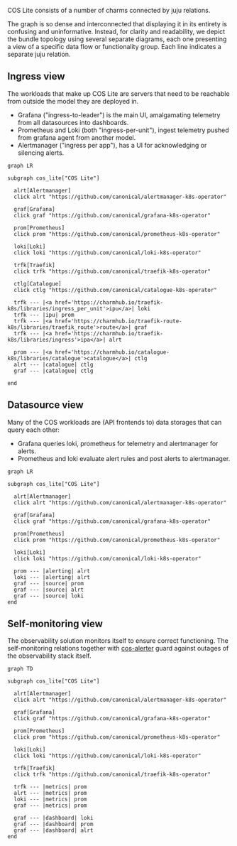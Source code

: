 COS Lite consists of a number of charms connected by juju relations.

The graph is so dense and interconnected that displaying it in its entirety is confusing and uninformative. Instead, for clarity and readability, we depict the bundle topology using several separate diagrams, each one presenting a view of a specific data flow or functionality group. 
Each line indicates a separate juju relation.

## Ingress view
The workloads that make up COS Lite are servers that need to be reachable from outside the model they are deployed in.
- Grafana ("ingress-to-leader") is the main UI, amalgamating telemetry from all datasources into dashboards.
- Prometheus and Loki (both "ingress-per-unit"), ingest telemetry pushed from grafana agent from another model.
- Alertmanager ("ingress per app"), has a UI for acknowledging or silencing alerts.

```{mermaid}
graph LR

subgraph cos_lite["COS Lite"]

  alrt[Alertmanager]
  click alrt "https://github.com/canonical/alertmanager-k8s-operator"
  
  graf[Grafana]
  click graf "https://github.com/canonical/grafana-k8s-operator"

  prom[Prometheus]
  click prom "https://github.com/canonical/prometheus-k8s-operator"

  loki[Loki]
  click loki "https://github.com/canonical/loki-k8s-operator"

  trfk[Traefik]
  click trfk "https://github.com/canonical/traefik-k8s-operator"

  ctlg[Catalogue]
  click ctlg "https://github.com/canonical/catalogue-k8s-operator"

  trfk --- |<a href='https://charmhub.io/traefik-k8s/libraries/ingress_per_unit'>ipu</a>| loki
  trfk --- |ipu| prom
  trfk --- |<a href='https://charmhub.io/traefik-route-k8s/libraries/traefik_route'>route</a>| graf
  trfk --- |<a href='https://charmhub.io/traefik-k8s/libraries/ingress'>ipa</a>| alrt

  prom --- |<a href='https://charmhub.io/catalogue-k8s/libraries/catalogue'>catalogue</a>| ctlg
  alrt --- |catalogue| ctlg
  graf --- |catalogue| ctlg

end
```

## Datasource view
Many of the COS workloads are (API frontends to) data storages that can query each other:
- Grafana queries loki, prometheus for telemetry and alertmanager for alerts.
- Prometheus and loki evaluate alert rules and post alerts to alertmanager.

```{mermaid}
graph LR

subgraph cos_lite["COS Lite"]

  alrt[Alertmanager]
  click alrt "https://github.com/canonical/alertmanager-k8s-operator"
  
  graf[Grafana]
  click graf "https://github.com/canonical/grafana-k8s-operator"

  prom[Prometheus]
  click prom "https://github.com/canonical/prometheus-k8s-operator"

  loki[Loki]
  click loki "https://github.com/canonical/loki-k8s-operator"

  prom --- |alerting| alrt
  loki --- |alerting| alrt
  graf --- |source| prom
  graf --- |source| alrt
  graf --- |source| loki
end
```

## Self-monitoring view
The observability solution monitors itself to ensure correct functioning. The self-monitoring relations together with [cos-alerter](https://github.com/canonical/cos-alerter) guard against outages of the observability stack itself.

```{mermaid}
graph TD

subgraph cos_lite["COS Lite"]

  alrt[Alertmanager]
  click alrt "https://github.com/canonical/alertmanager-k8s-operator"
  
  graf[Grafana]
  click graf "https://github.com/canonical/grafana-k8s-operator"

  prom[Prometheus]
  click prom "https://github.com/canonical/prometheus-k8s-operator"

  loki[Loki]
  click loki "https://github.com/canonical/loki-k8s-operator"

  trfk[Traefik]
  click trfk "https://github.com/canonical/traefik-k8s-operator"

  trfk --- |metrics| prom
  alrt --- |metrics| prom
  loki --- |metrics| prom
  graf --- |metrics| prom

  graf --- |dashboard| loki
  graf --- |dashboard| prom
  graf --- |dashboard| alrt
end
```
